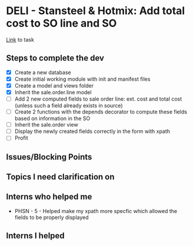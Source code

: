 # DELI - Stansteel & Hotmix: Add total cost to SO line and SO
[Link](https://www.odoo.com/web#id=3364465&menu_id=4720&cids=3&action=4665&active_id=3364436&model=project.task&view_type=form) to task

## Steps to complete the dev
- [X] Create a new database
- [X] Create initial working module with init and manifest files
- [X] Create a model and views folder
- [X] Inherit the sale.order.line model
- [ ] Add 2 new computed fields to sale order line: ext. cost and total cost (unless such a field already exists in source)
- [ ] Create 2 functions with the depends decorator to compute these fields based on information in the SO
- [ ] Inherit the sale.order view 
- [ ] Display the newly created fields correctly in the form with xpath
- [ ] Profit

## Issues/Blocking Points

## Topics I need clarification on
      
## Interns who helped me
- PHSN - 5 - Helped make my xpath more specfic which allowed the fields to be properly displayed

## Interns I helped